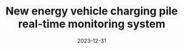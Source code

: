 ---
title: "New energy vehicle charging pile real-time monitoring system"
collection: competition
permalink: /publication/competition-2
excerpt: 'This paper is about the number 3. The number 4 is left for future work.'
date: 2023-12-31
---